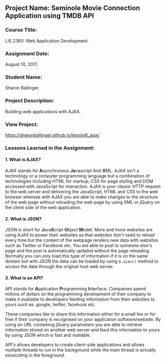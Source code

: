 ## Project Name:  Seminole Movie Connection Application using TMDB API

### Course Title:
LIS 2360:  Web Application Development.

### Assignment Date:  
August 10, 2017.

### Student Name:  
Sharon Ballinger.

### Project Description:
Building web applications with AJAX.

### View Project:
https://sharonballinger.github.io/lesson8_ajax/

### Lessons Learned in the Assignment:
#### 1. What is AJAX?
AJAX stands for **A**synchronous **Ja**vascript And **X**ML. AJAX isn't a technology or a computer programming language but a combination of technologies including HTML for markup, CSS for page styling and DOM accessed with JavaScript for interaction. AJAX is your classic HTTP request to the web server and delivering the JavaScript, HTML and CSS to the web browser whereas with AJAX you are able to make changes to the structure of the web page without reloading the web page by using XML or jQuery on the client side of the web application.

#### 2. What is JSON?
JSON is short for **J**ava**S**cript **O**bject **M**odel. More and more websites are using AJAX to power their websites so that websites don't need to reload every time but the content of the webpage renders new data with websites such as Twitter or Facebook etc. You are able to post to someone else's page and the post is automatically updated without the page reloading. Normally you can only load this type of information if it is on the same domain but with JSON the data can be loaded by using `$.ajax()` method to access the data through the original host web server.


#### 3. What is an API?
API stands for **A**pplication **P**rogramming **I**nterface. Companies spend millons of dollars on the programming development of their company to make it available to developers feeding information from their websites to yours such as: google, twitter, facebook etc.

These companies like to share this information either for a small fee or for free if their company is recognised on your application software/website. By using an URL containing jQuery parameters you are able to retrieve information stored on another web server and feed this information to yours by using JSON which is fast and realiable.

API's allows developers to create client-side applications and allows multiple threads to run in the background while the main thread is actually excecuting in the foreground.